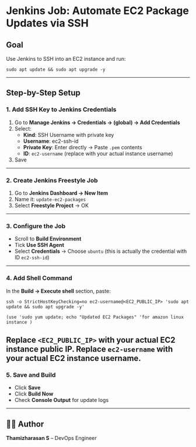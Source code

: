 # Jenkins Job: Automate EC2 Package Updates via SSH

## Goal
Use Jenkins to SSH into an EC2 instance and run:
```
sudo apt update && sudo apt upgrade -y
```

---



##  Step-by-Step Setup

### 1. Add SSH Key to Jenkins Credentials

1. Go to **Manage Jenkins → Credentials → (global) → Add Credentials**
2. Select:
   - **Kind**: SSH Username with private key
   - **Username**: ec2-ssh-id
   - **Private Key**: Enter directly → Paste `.pem` contents
   - **ID**: `ec2-username` (replace with your actual instance username)
3. Save

---

### 2. Create Jenkins Freestyle Job

1. Go to **Jenkins Dashboard → New Item**
2. Name it: `update-ec2-packages`
3. Select **Freestyle Project** → OK

---

### 3. Configure the Job

- Scroll to **Build Environment**
- Tick  **Use SSH Agent**
- Select **Credentials** → Choose `ubuntu` (this is actually the credential with ID `ec2-ssh-id`)

---

### 4. Add Shell Command

In the **Build → Execute shell** section, paste:
```
ssh -o StrictHostKeyChecking=no ec2-username@<EC2_PUBLIC_IP> 'sudo apt update && sudo apt upgrade -y' 

(use 'sudo yum update; echo "Updated EC2 Packages" 'for amazon linux instance )
```

Replace `<EC2_PUBLIC_IP>` with your actual EC2 instance public IP.
Replace `ec2-username` with your actual EC2 instance username.
---

### 5. Save and Build

- Click **Save**
- Click **Build Now**
- Check **Console Output** for update logs

---

## 🙋‍♂️ Author

**Thamizharasan S** – DevOps Engineer

